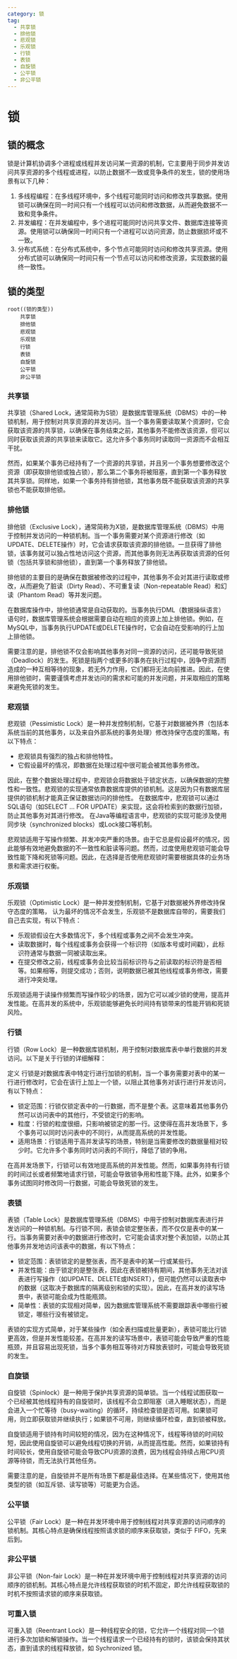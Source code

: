 ```yaml
---
category: 锁
tag:
  - 共享锁
  - 排他锁
  - 悲观锁
  - 乐观锁
  - 行锁
  - 表锁
  - 自旋锁
  - 公平锁
  - 非公平锁
---
```


# 锁
## 锁的概念
锁是计算机协调多个进程或线程并发访问某一资源的机制，它主要用于同步并发访问共享资源的多个线程或进程，以防止数据不一致或竞争条件的发生，锁的使用场景有以下几种：

1. 多线程编程：在多线程环境中，多个线程可能同时访问和修改共享数据。使用锁可以确保在同一时间只有一个线程可以访问和修改数据，从而避免数据不一致和竞争条件。
2. 并发编程：在并发编程中，多个进程可能同时访问共享文件、数据库连接等资源。使用锁可以确保同一时间只有一个进程可以访问资源，防止数据损坏或不一致。
3. 分布式系统：在分布式系统中，多个节点可能同时访问和修改共享资源。使用分布式锁可以确保同一时间只有一个节点可以访问和修改资源，实现数据的最终一致性。

## 锁的类型
```mindmap
root((锁的类型))
    共享锁
    排他锁
    悲观锁
    乐观锁
    行锁
    表锁
    自旋锁
    公平锁
    非公平锁
```

### 共享锁
共享锁（Shared Lock，通常简称为S锁）是数据库管理系统（DBMS）中的一种锁机制，用于控制对共享资源的并发访问。当一个事务需要读取某个资源时，它会获取该资源的共享锁，以确保在事务结束之前，其他事务不能修改该资源，但可以同时获取该资源的共享锁来读取它。这允许多个事务同时读取同一资源而不会相互干扰。

然而，如果某个事务已经持有了一个资源的共享锁，并且另一个事务想要修改这个资源（即获取排他锁或独占锁），那么第二个事务将被阻塞，直到第一个事务释放其共享锁。同样地，如果一个事务持有排他锁，其他事务既不能获取该资源的共享锁也不能获取排他锁。

### 排他锁
排他锁（Exclusive Lock），通常简称为X锁，是数据库管理系统（DBMS）中用于控制并发访问的一种锁机制。当一个事务需要对某个资源进行修改（如UPDATE、DELETE操作）时，它会请求获取该资源的排他锁。一旦获得了排他锁，该事务就可以独占性地访问这个资源，而其他事务则无法再获取该资源的任何锁（包括共享锁和排他锁），直到第一个事务释放了排他锁。

排他锁的主要目的是确保在数据被修改的过程中，其他事务不会对其进行读取或修改，从而避免了脏读（Dirty Read）、不可重复读（Non-repeatable Read）和幻读（Phantom Read）等并发问题。

在数据库操作中，排他锁通常是自动获取的。当事务执行DML（数据操纵语言）语句时，数据库管理系统会根据需要自动在相应的资源上加上排他锁。例如，在MySQL中，当事务执行UPDATE或DELETE操作时，它会自动在受影响的行上加上排他锁。

需要注意的是，排他锁不仅会影响其他事务对同一资源的访问，还可能导致死锁（Deadlock）的发生。死锁是指两个或更多的事务在执行过程中，因争夺资源而造成的一种互相等待的现象，若无外力作用，它们都将无法向前推进。因此，在使用排他锁时，需要谨慎考虑并发访问的需求和可能的并发问题，并采取相应的策略来避免死锁的发生。

### 悲观锁
悲观锁（Pessimistic Lock）是一种并发控制机制，它基于对数据被外界（包括本系统当前的其他事务，以及来自外部系统的事务处理）修改持保守态度的策略，有以下特点：
- 悲观锁具有强烈的独占和排他特性。
- 它假设最坏的情况，即数据在处理过程中很可能会被其他事务修改。

因此，在整个数据处理过程中，悲观锁会将数据处于锁定状态，以确保数据的完整性和一致性。悲观锁的实现通常依靠数据库提供的锁机制。这是因为只有数据库层提供的锁机制才能真正保证数据访问的排他性。 在数据库中，悲观锁可以通过SQL语句（如SELECT ... FOR UPDATE）来实现，这会将检索到的数据行加锁，防止其他事务对其进行修改。 在Java等编程语言中，悲观锁的实现可能涉及使用同步块（synchronized blocks）或Lock接口等机制。

悲观锁适用于写操作频繁、并发冲突严重的场景。由于它总是假设最坏的情况，因此能够有效地避免数据的不一致性和脏读等问题。然而，过度使用悲观锁可能会导致性能下降和死锁等问题。因此，在选择是否使用悲观锁时需要根据具体的业务场景和需求进行权衡。

### 乐观锁
乐观锁（Optimistic Lock）是一种并发控制机制，它基于对数据被外界修改持保守态度的策略， 认为最坏的情况不会发生，乐观锁不是数据库自带的，需要我们自己去实现，有以下特点：
- 乐观锁假设在大多数情况下，多个线程或事务之间不会发生冲突。
- 读取数据时，每个线程或事务会获得一个标识符（如版本号或时间戳），此标识符通常与数据一同被读取出来。
- 在提交修改之前，线程或事务会比较当前标识符与之前读取的标识符是否相等。如果相等，则提交成功；否则，说明数据已被其他线程或事务修改，需要进行冲突处理。

乐观锁适用于读操作频繁而写操作较少的场景，因为它可以减少锁的使用，提高并发性能。在高并发的系统中，乐观锁能够避免长时间持有锁带来的性能开销和死锁风险。

### 行锁
行锁（Row Lock）是一种数据库锁机制，用于控制对数据库表中单行数据的并发访问。以下是关于行锁的详细解释：

定义
行锁是对数据库表中特定行进行加锁的机制，当一个事务需要对表中的某一行进行修改时，它会在该行上加上一个锁，以阻止其他事务对该行进行并发访问，有以下特点：
- 锁定范围：行锁仅锁定表中的一行数据，而不是整个表。这意味着其他事务仍然可以访问表中的其他行，不受锁定行的影响。
- 粒度：行锁的粒度很细，只影响被锁定的那一行。这使得在高并发场景下，多个事务可以同时访问表中的不同行，从而提高系统的并发性能。
- 适用场景：行锁适用于高并发读写的场景，特别是当需要修改的数据量相对较少时。它允许多个事务同时访问表的不同行，降低了锁的争用。

在高并发场景下，行锁可以有效地提高系统的并发性能。然而，如果事务持有行锁的时间过长或者频繁地请求行锁，可能会导致锁争用和性能下降。此外，如果多个事务试图同时修改同一行数据，可能会导致死锁的发生。

### 表锁
表锁（Table Lock）是数据库管理系统（DBMS）中用于控制对数据库表进行并发访问的一种锁机制。与行锁不同，表锁会锁定整张表，而不仅仅是表中的某一行。当事务需要对表中的数据进行修改时，它可能会请求对整个表加锁，以防止其他事务并发地访问该表中的数据，有以下特点：
- 锁定范围：表锁锁定的是整张表，而不是表中的某一行或某些行。
- 并发性能：由于锁定的是整张表，因此在表锁被持有期间，其他事务无法对该表进行写操作（如UPDATE、DELETE或INSERT），但可能仍然可以读取表中的数据（这取决于数据库的隔离级别和锁的实现）。因此，在高并发的读写场景中，表锁可能会成为性能瓶颈。
- 简单性：表锁的实现相对简单，因为数据库管理系统不需要跟踪表中哪些行被锁定，哪些行没有被锁定。

表锁的实现方式简单，对于某些操作（如全表扫描或批量更新），表锁可能比行锁更高效，但是并发性能较差。在高并发的读写场景中，表锁可能会导致严重的性能瓶颈，并且容易出现死锁，当多个事务相互等待对方释放表锁时，可能会导致死锁的发生。

### 自旋锁
自旋锁（Spinlock）是一种用于保护共享资源的简单锁。当一个线程试图获取一个已经被其他线程持有的自旋锁时，该线程不会立即阻塞（进入睡眠状态），而是会进入一个忙等待（busy-waiting）的循环，持续检查锁是否可用。如果锁可用，则立即获取锁并继续执行；如果锁不可用，则继续循环检查，直到锁被释放。

自旋锁适用于锁持有时间较短的情况，因为在这种情况下，线程等待锁的时间较短，因此使用自旋锁可以避免线程切换的开销，从而提高性能。然而，如果锁持有时间较长，使用自旋锁可能会导致CPU资源的浪费，因为线程会持续占用CPU资源等待锁，而无法执行其他任务。

需要注意的是，自旋锁并不是所有场景下都是最佳选择。在某些情况下，使用其他类型的锁（如互斥锁、读写锁等）可能更为合适。

### 公平锁
公平锁（Fair Lock）是一种在并发环境中用于控制线程对共享资源的访问顺序的锁机制。其核心特点是确保线程按照请求锁的顺序来获取锁，类似于 FIFO，先来后到。

### 非公平锁
非公平锁（Non-fair Lock）是一种在并发环境中用于控制线程对共享资源的访问顺序的锁机制。其核心特点是允许线程获取锁的时机不固定，即允许线程获取锁的时机不按照请求锁的顺序来获取锁。

### 可重入锁
可重入锁（Reentrant Lock）是一种线程安全的锁，它允许一个线程对同一个锁进行多次加锁和解锁操作。当一个线程请求一个已经持有的锁时，该锁会保持其状态，直到请求的线程释放锁，如 Sychronized 锁。
